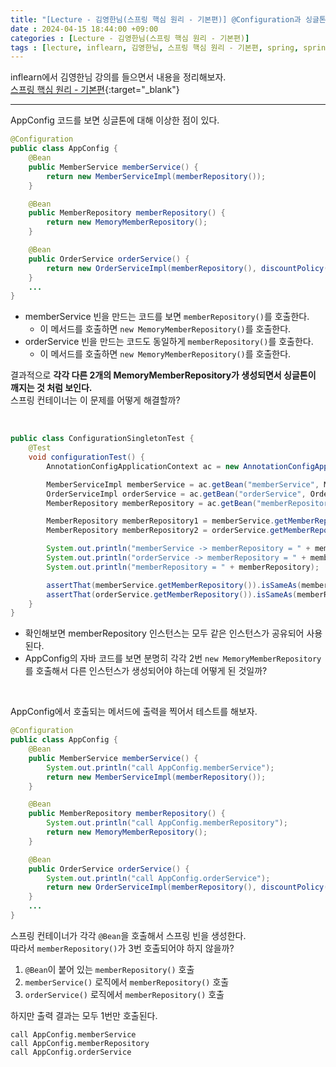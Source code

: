 ```yaml
---
title: "[Lecture - 김영한님(스프링 핵심 원리 - 기본편)] @Configuration과 싱글톤"
date : 2024-04-15 18:44:00 +09:00
categories : [Lecture - 김영한님(스프링 핵심 원리 - 기본편)]
tags : [lecture, inflearn, 김영한님, 스프링 핵심 원리 - 기본편, spring, spring boot, singleton, Configuration]
---
```


inflearn에서 김영한님 강의를 들으면서 내용을 정리해보자.   
[스프링 핵심 원리 - 기본편](https://www.inflearn.com/course/%EC%8A%A4%ED%94%84%EB%A7%81-%ED%95%B5%EC%8B%AC-%EC%9B%90%EB%A6%AC-%EA%B8%B0%EB%B3%B8%ED%8E%B8){:target="_blank"}

---

AppConfig 코드를 보면 싱글톤에 대해 이상한 점이 있다.
```java
@Configuration
public class AppConfig {
    @Bean
    public MemberService memberService() {
        return new MemberServiceImpl(memberRepository());
    }

    @Bean
    public MemberRepository memberRepository() {
        return new MemoryMemberRepository();
    }

    @Bean
    public OrderService orderService() {
        return new OrderServiceImpl(memberRepository(), discountPolicy());
    }
    ...
}
```
* memberService 빈을 만드는 코드를 보면 `memberRepository()`를 호출한다.
  * 이 메서드를 호출하면 `new MemoryMemberRepository()`를 호출한다.
* orderService 빈을 만드는 코드도 동일하게 `memberRepository()`를 호출한다.
  * 이 메서드를 호출하면 `new MemoryMemberRepository()`를 호출한다.

결과적으로 **각각 다른 2개의 MemoryMemberRepository가 생성되면서 싱글톤이 깨지는 것 처럼 보인다.**   
스프링 컨테이너는 이 문제를 어떻게 해결할까?

<br>

```java
public class ConfigurationSingletonTest {
    @Test
    void configurationTest() {
        AnnotationConfigApplicationContext ac = new AnnotationConfigApplicationContext(AppConfig.class);

        MemberServiceImpl memberService = ac.getBean("memberService", MemberServiceImpl.class);
        OrderServiceImpl orderService = ac.getBean("orderService", OrderServiceImpl.class);
        MemberRepository memberRepository = ac.getBean("memberRepository", MemberRepository.class);

        MemberRepository memberRepository1 = memberService.getMemberRepository();
        MemberRepository memberRepository2 = orderService.getMemberRepository();

        System.out.println("memberService -> memberRepository = " + memberRepository1);
        System.out.println("orderService -> memberRepository = " + memberRepository2);
        System.out.println("memberRepository = " + memberRepository);

        assertThat(memberService.getMemberRepository()).isSameAs(memberRepository);
        assertThat(orderService.getMemberRepository()).isSameAs(memberRepository);
    }
}
```
* 확인해보면 memberRepository 인스턴스는 모두 같은 인스턴스가 공유되어 사용된다.
* AppConfig의 자바 코드를 보면 분명히 각각 2번 `new MemoryMemberRepository`를 호출해서 다른 인스턴스가 생성되어야 하는데 어떻게 된 것일까?

<br>

AppConfig에서 호출되는 메서드에 출력을 찍어서 테스트를 해보자.
```java
@Configuration
public class AppConfig {
    @Bean
    public MemberService memberService() {
        System.out.println("call AppConfig.memberService");
        return new MemberServiceImpl(memberRepository());
    }

    @Bean
    public MemberRepository memberRepository() {
        System.out.println("call AppConfig.memberRepository");
        return new MemoryMemberRepository();
    }

    @Bean
    public OrderService orderService() {
        System.out.println("call AppConfig.orderService");
        return new OrderServiceImpl(memberRepository(), discountPolicy());
    }
    ...
}
```
스프링 컨테이너가 각각 `@Bean`을 호출해서 스프링 빈을 생성한다.   
따라서 `memberRepository()`가 3번 호출되어야 하지 않을까?
1. `@Bean`이 붙어 있는 `memberRepository()` 호출
2. `memberService()` 로직에서 `memberRepository()` 호출
3. `orderService()` 로직에서 `memberRepository()` 호출

하지만 출력 결과는 모두 1번만 호출된다.
```text
call AppConfig.memberService
call AppConfig.memberRepository
call AppConfig.orderService
```
